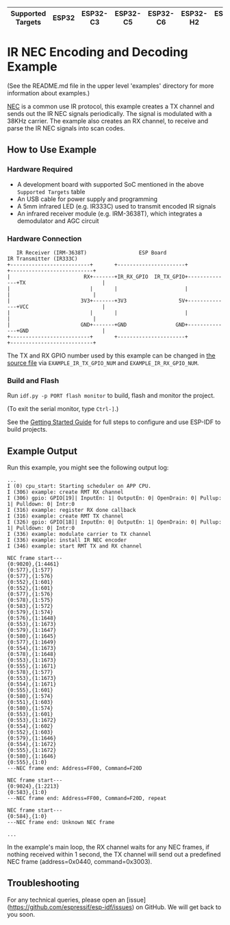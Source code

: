 | Supported Targets | ESP32 | ESP32-C3 | ESP32-C5 | ESP32-C6 | ESP32-H2 | ESP32-P4 | ESP32-S2 | ESP32-S3 |
| ----------------- | ----- | -------- | -------- | -------- | -------- | -------- | -------- | -------- |
# IR NEC Encoding and Decoding Example

(See the README.md file in the upper level 'examples' directory for more information about examples.)

[NEC](https://www.sbprojects.net/knowledge/ir/nec.php) is a common use IR protocol, this example creates a TX channel and sends out the IR NEC signals periodically. The signal is modulated with a 38KHz carrier. The example also creates an RX channel, to receive and parse the IR NEC signals into scan codes.

## How to Use Example

### Hardware Required

* A development board with supported SoC mentioned in the above `Supported Targets` table
* An USB cable for power supply and programming
* A 5mm infrared LED (e.g. IR333C) used to transmit encoded IR signals
* An infrared receiver module (e.g. IRM-3638T), which integrates a demodulator and AGC circuit

### Hardware Connection

```
   IR Receiver (IRM-3638T)                 ESP Board                        IR Transmitter (IR333C)
+--------------------------+       +----------------------+              +---------------------------+
|                        RX+-------+IR_RX_GPIO  IR_TX_GPIO+--------------+TX                         |
|                          |       |                      |              |                           |
|                       3V3+-------+3V3                 5V+--------------+VCC                        |
|                          |       |                      |              |                           |
|                       GND+-------+GND                GND+--------------+GND                        |
+--------------------------+       +----------------------+              +---------------------------+
```

The TX and RX GPIO number used by this example can be changed in [the source file](main/ir_nec_transceiver_main.c) via `EXAMPLE_IR_TX_GPIO_NUM` and `EXAMPLE_IR_RX_GPIO_NUM`.

### Build and Flash

Run `idf.py -p PORT flash monitor` to build, flash and monitor the project.

(To exit the serial monitor, type ``Ctrl-]``.)

See the [Getting Started Guide](https://docs.espressif.com/projects/esp-idf/en/latest/get-started/index.html) for full steps to configure and use ESP-IDF to build projects.

## Example Output

Run this example, you might see the following output log:

```
...
I (0) cpu_start: Starting scheduler on APP CPU.
I (306) example: create RMT RX channel
I (306) gpio: GPIO[19]| InputEn: 1| OutputEn: 0| OpenDrain: 0| Pullup: 1| Pulldown: 0| Intr:0
I (316) example: register RX done callback
I (316) example: create RMT TX channel
I (326) gpio: GPIO[18]| InputEn: 0| OutputEn: 1| OpenDrain: 0| Pullup: 1| Pulldown: 0| Intr:0
I (336) example: modulate carrier to TX channel
I (336) example: install IR NEC encoder
I (346) example: start RMT TX and RX channel

NEC frame start---
{0:9020},{1:4461}
{0:577},{1:577}
{0:577},{1:576}
{0:552},{1:601}
{0:552},{1:601}
{0:577},{1:576}
{0:578},{1:575}
{0:583},{1:572}
{0:579},{1:574}
{0:576},{1:1648}
{0:553},{1:1673}
{0:579},{1:1647}
{0:580},{1:1645}
{0:577},{1:1649}
{0:554},{1:1673}
{0:578},{1:1648}
{0:553},{1:1673}
{0:555},{1:1671}
{0:578},{1:577}
{0:553},{1:1673}
{0:554},{1:1671}
{0:555},{1:601}
{0:580},{1:574}
{0:551},{1:603}
{0:580},{1:574}
{0:553},{1:601}
{0:553},{1:1672}
{0:554},{1:602}
{0:552},{1:603}
{0:579},{1:1646}
{0:554},{1:1672}
{0:555},{1:1672}
{0:580},{1:1646}
{0:555},{1:0}
---NEC frame end: Address=FF00, Command=F20D

NEC frame start---
{0:9024},{1:2213}
{0:583},{1:0}
---NEC frame end: Address=FF00, Command=F20D, repeat

NEC frame start---
{0:584},{1:0}
---NEC frame end: Unknown NEC frame

...
```

In the example's main loop, the RX channel waits for any NEC frames, if nothing received within 1 second, the TX channel will send out a predefined NEC frame (address=0x0440, command=0x3003).

## Troubleshooting

For any technical queries, please open an [issue] (https://github.com/espressif/esp-idf/issues) on GitHub. We will get back to you soon.
